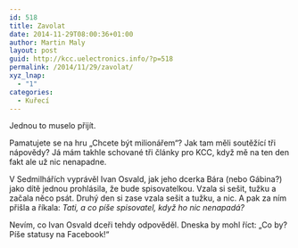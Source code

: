 ```yaml
---
id: 518
title: Zavolat
date: 2014-11-29T08:00:36+01:00
author: Martin Maly
layout: post
guid: http://kcc.uelectronics.info/?p=518
permalink: /2014/11/29/zavolat/
xyz_lnap:
  - "1"
categories:
  - Kuřecí
---
```

Jednou to muselo přijít.

Pamatujete se na hru &#8222;Chcete být milionářem&#8220;? Jak tam měli soutěžící tři nápovědy? Já mám takhle schované tři články pro KCC, když mě na ten den fakt ale už nic nenapadne.

V Sedmilhářích vyprávěl Ivan Osvald, jak jeho dcerka Bára (nebo Gábina?) jako dítě jednou prohlásila, že bude spisovatelkou. Vzala si sešit, tužku a začala něco psát. Druhý den si zase vzala sešit a tužku, a nic. A pak za ním přišla a říkala: _Tati, a co píše spisovatel, když ho nic nenapadá?_

Nevím, co Ivan Osvald dceři tehdy odpověděl. Dneska by mohl říct: &#8222;Co by? Píše statusy na Facebook!&#8220;